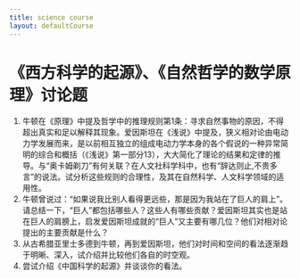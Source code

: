 ```yaml
---
title: science course
layout: defaultCourse
---
```


# 《西方科学的起源》、《自然哲学的数学原理》讨论题
1. 牛顿在《原理》中提及哲学中的推理规则第1条：寻求自然事物的原因，不得超出真实和足以解释其现象。爱因斯坦在《浅说》中提及，狭义相对论由电动力学发展而来，是以前相互独立的组成电动力学本身的各个假说的一种异常简明的综合和概括（《浅说》第一部分13），大大简化了理论的结果和定律的推导。与“奥卡姆剃刀”有何关联？在人文社科学科中，也有“辞达则止,不贵多言”的说法。试分析这些规则的合理性，及其在自然科学、人文科学领域的适用性。 
2. 牛顿曾说过：“如果说我比别人看得更远些，那是因为我站在了巨人的肩上”。请总结一下，“巨人”都包括哪些人？这些人有哪些贡献？爱因斯坦其实也是站在巨人的肩膀上，启发爱因斯坦成就的“巨人”又主要有哪几位？他们对相对论提出的主要贡献是什么？ 
3. 从古希腊亚里士多德到牛顿，再到爱因斯坦，他们对时间和空间的看法逐渐趋于明晰、深入，试介绍并比较他们各自的时空观。 
4. 尝试介绍《中国科学的起源》并谈谈你的看法。